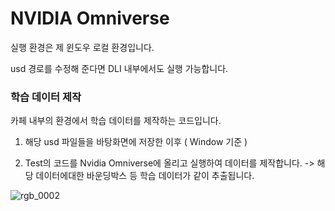 # NVIDIA Omniverse
실행 환경은 제 윈도우 로컬 환경입니다.

usd 경로를 수정해 준다면 DLI 내부에서도 실행 가능합니다.


### 학습 데이터 제작

카페 내부의 환경에서 학습 데이터를 제작하는 코드입니다.

1. 해당 usd 파일들을 바탕화면에 저장한 이후 ( Window 기준 ) 

2. Test의 코드를 Nvidia Omniverse에 올리고 실행하여 데이터를 제작합니다.
-> 해당 데이터에대한 바운딩박스 등 학습 데이터가 같이 추출됩니다. 


![rgb_0002](https://github.com/user-attachments/assets/6e962d4f-62ca-479a-9057-d452e50e5ff0)
